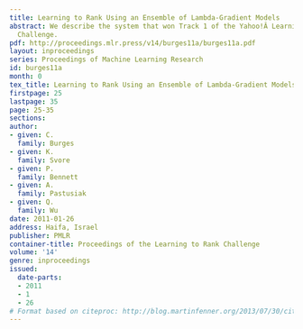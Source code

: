 ```yaml
---
title: Learning to Rank Using an Ensemble of Lambda-Gradient Models
abstract: We describe the system that won Track 1 of the Yahoo!Â Learning to Rank
  Challenge.
pdf: http://proceedings.mlr.press/v14/burges11a/burges11a.pdf
layout: inproceedings
series: Proceedings of Machine Learning Research
id: burges11a
month: 0
tex_title: Learning to Rank Using an Ensemble of Lambda-Gradient Models
firstpage: 25
lastpage: 35
page: 25-35
sections: 
author:
- given: C.
  family: Burges
- given: K.
  family: Svore
- given: P.
  family: Bennett
- given: A.
  family: Pastusiak
- given: Q.
  family: Wu
date: 2011-01-26
address: Haifa, Israel
publisher: PMLR
container-title: Proceedings of the Learning to Rank Challenge
volume: '14'
genre: inproceedings
issued:
  date-parts:
  - 2011
  - 1
  - 26
# Format based on citeproc: http://blog.martinfenner.org/2013/07/30/citeproc-yaml-for-bibliographies/
---
```

